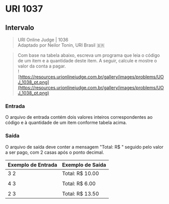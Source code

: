 # URI 1037

## Intervalo

>URI Online Judge | 1036  
>Adaptado por Neilor Tonin, URI Brasil :brazil:  

>Com base na tabela abaixo, escreva um programa que leia o código de um item e a quantidade deste item. A seguir, calcule e mostre o valor da conta a pagar.  
![https://resources.urionlinejudge.com.br/gallery/images/problems/UOJ_1038_pt.png](https://resources.urionlinejudge.com.br/gallery/images/problems/UOJ_1038_pt.png)

### Entrada

 O arquivo de entrada contém dois valores inteiros correspondentes ao código e à quantidade de um item conforme tabela acima.  

### Saída

 O arquivo de saída deve conter a mensagem "Total: R$ " seguido pelo valor a ser pago, com 2 casas após o ponto decimal.  

| Exemplo de Entrada | Exemplo de Saída |
| ------------------ | ---------------- |
| 3 2                | Total: R$ 10.00  |
|                    |                  |
| 4 3                | Total: R$ 6.00   |
|                    |                  |
| 2 3                | Total: R$ 13.50  |
